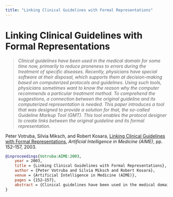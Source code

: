 ```yaml
---
title: "Linking Clinical Guidelines with Formal Representations"
---
```


# Linking Clinical Guidelines with Formal Representations

> _Clinical guidelines have been used in the medical domain for some time now, primarily to reduce proneness to errors during the treatment of specific diseases. Recently, physicians have special software at their disposal, which supports them at decision-making based on computerized protocols and guidelines. Using such tools, physicians sometimes want to know the reason why the computer recommends a particular treatment method. To comprehend the suggestions, a connection between the original guideline and its computerized representation is needed. This paper introduces a tool that was designed to provide a solution for that, the so-called Guideline Markup Tool (GMT). This tool enables the protocol designer to create links between the original guideline and its formal representation._

Peter Votruba, Silvia Miksch, and Robert Kosara, <a href="https://media.eagereyes.org/papers/2003/Votruba-AIME-2003.pdf" target="_blank">Linking Clinical Guidelines with Formal Representations</a>, _Artificial Intelligence in Medicine (AIME)_, pp. 152–157, 2003.


```bibtex
@inproceedings{Votruba:AIME:2003,
	year = 2003,
	title = {Linking Clinical Guidelines with Formal Representations},
	author = {Peter Votruba and Silvia Miksch and Robert Kosara},
	venue = {Artificial Intelligence in Medicine (AIME)},
	pages = {152–157},
	abstract = {Clinical guidelines have been used in the medical domain for some time now, primarily to reduce proneness to errors during the treatment of specific diseases. Recently, physicians have special software at their disposal, which supports them at decision-making based on computerized protocols and guidelines. Using such tools, physicians sometimes want to know the reason why the computer recommends a particular treatment method. To comprehend the suggestions, a connection between the original guideline and its computerized representation is needed. This paper introduces a tool that was designed to provide a solution for that, the so-called Guideline Markup Tool (GMT). This tool enables the protocol designer to create links between the original guideline and its formal representation.},
}
```

